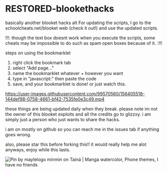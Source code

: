 # RESTORED-blookethacks
basically another blooket hacks alt
For updating the scripts, I go to the schoolcheats.net/blooket web (check it out!) and use the updated scripts.

!!!: though the text box doesnt work when you execute the scripts, some cheats may be impossible to do such as 
spam open boxes because of it. :!!!

steps on using the bookmarklet
1. right click the bookmark tab
2. select "Add page..."
3. name the bookmarklet whatever + however you want
4. type in "javascript:" then paste the code
5. save, and your bookmarklet is done!
or just watch this.

https://user-images.githubusercontent.com/99570560/156405518-144def98-0758-4661-bf42-7535fe0e3c49.mp4


these things are being updated daily when they break.
please note im not the owner of this blooket exploits and all the credits go to glizzxy. i am simply
just a person who just wants to share the hacks.

i am on mostly on github so you can reach me in the issues tab if anything goes wrong.

also, please star this before forking this!! it would really help me alot
anyways, enjoy while this lasts.

<img src="https://encrypted-tbn0.gstatic.com/images?q=tbn:ANd9GcQcGhyaUUj6FJdS-G3ScTcDsbvUTmesAwzsx7nShNJoX5cSLadSmfL_aB_SkECKn_5utGw&amp;usqp=CAU" alt="Pin by maylelogo minmin on Tainá | Manga watercolor, Phone themes, I have  no friends"/>

